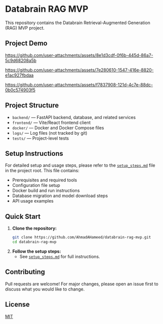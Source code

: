 # Databrain RAG MVP

This repository contains the Databrain Retrieval-Augmented Generation (RAG) MVP project.

## Project Demo

https://github.com/user-attachments/assets/8e1d3cdf-0f6b-445d-86a7-5c9d68208a5b

https://github.com/user-attachments/assets/7e280610-1547-416e-8820-e1ac927fbdaa

https://github.com/user-attachments/assets/f7837908-121d-4c7e-88dc-0b0c574903f5


## Project Structure

- `backend/` — FastAPI backend, database, and related services
- `frontend/` — Vite/React frontend client
- `docker/` — Docker and Docker Compose files
- `logs/` — Log files (not tracked by git)
- `tests/` — Project-level tests

## Setup Instructions

For detailed setup and usage steps, please refer to the [`setup_steps.md`](setup_steps.md) file in the project root. This file contains:
- Prerequisites and required tools
- Configuration file setup
- Docker build and run instructions
- Database migration and model download steps
- API usage examples

## Quick Start

1. **Clone the repository:**
   ```sh
   git clone https://github.com/AhmadAHameed/databrain-rag-mvp.git
   cd databrain-rag-mvp
   ```
2. **Follow the setup steps:**
   - See [`setup_steps.md`](setup_steps.md) for full instructions.

## Contributing

Pull requests are welcome! For major changes, please open an issue first to discuss what you would like to change.

## License

[MIT](LICENSE)
